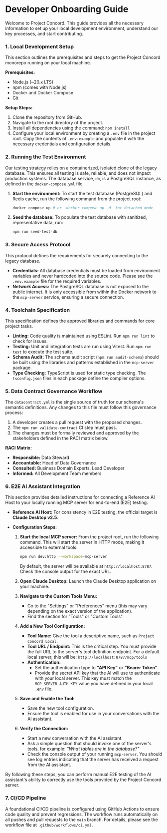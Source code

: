 # Developer Onboarding Guide

Welcome to Project Concord. This guide provides all the necessary information to set up your local development environment, understand our key processes, and start contributing.

### **1. Local Development Setup**

This section outlines the prerequisites and steps to get the Project Concord monorepo running on your local machine.

**Prerequisites:**
* Node.js (~20.x LTS)
* npm (comes with Node.js)
* Docker and Docker Compose
* Git

**Setup Steps:**
1.  Clone the repository from GitHub.
2.  Navigate to the root directory of the project.
3.  Install all dependencies using the command: `npm install`
4.  Configure your local environment by creating a `.env` file in the project root. Copy the contents of `.env.example` and populate it with the necessary credentials and configuration details.

### **2. Running the Test Environment**

Our testing strategy relies on a containerized, isolated clone of the legacy database. This ensures all testing is safe, reliable, and does not impact production systems. The database service, `db`, is a PostgreSQL instance, as defined in the `docker-compose.yml` file.

1.  **Start the environment:** To start the test database (PostgreSQL) and Redis cache, run the following command from the project root:
    ```bash
    docker compose up # or 'docker compose up -d' for detached mode
    ```
2.  **Seed the database:** To populate the test database with sanitized, representative data, run:
    ```bash
    npm run seed-test-db
    ```

### **3. Secure Access Protocol**

This protocol defines the requirements for securely connecting to the legacy database.

* **Credentials:** All database credentials must be loaded from environment variables and never hardcoded into the source code. Please see the `.env.example` file for the required variables.
* **Network Access:** The PostgreSQL database is not exposed to the public internet. It is only accessible from within the Docker network to the `mcp-server` service, ensuring a secure connection.

### **4. Toolchain Specification**

This specification defines the approved libraries and commands for core project tasks.

*   **Linting:** Code quality is maintained using ESLint. Run `npm run lint` to check for issues.
*   **Testing:** Unit and integration tests are run using Vitest. Run `npm run test` to execute the test suite.
*   **Schema Audit:** The schema audit script (`npm run audit-schema`) should be built using the libraries and patterns established in the `mcp-server` package.
*   **Type Checking:** TypeScript is used for static type checking. The `tsconfig.json` files in each package define the compiler options.

### **5. Data Contract Governance Workflow**

The `datacontract.yml` is the single source of truth for our schema's semantic definitions. Any changes to this file must follow this governance process:

1.  A developer creates a pull request with the proposed changes.
2.  The `npm run validate-contract` CI step must pass.
3.  The changes must be formally reviewed and approved by the stakeholders defined in the RACI matrix below.

**RACI Matrix:**
* **Responsible:** Data Steward
* **Accountable:** Head of Data Governance
* **Consulted:** Business Domain Experts, Lead Developer
* **Informed:** All Development Team members

### **6. E2E AI Assistant Integration**

This section provides detailed instructions for connecting a Reference AI Host to your locally running MCP server for end-to-end (E2E) testing.

* **Reference AI Host:** For consistency in E2E testing, the official target is **Claude Desktop v2.5**.

* **Configuration Steps:**

    1.  **Start the local MCP server:** From the project root, run the following command. This will start the server in HTTP mode, making it accessible to external tools.
        ```bash
        npm run dev:http --workspace=mcp-server
        ```
        By default, the server will be available at `http://localhost:8787`. Check the console output for the exact URL.

    2.  **Open Claude Desktop:** Launch the Claude Desktop application on your machine.

    3.  **Navigate to the Custom Tools Menu:**
        *   Go to the "Settings" or "Preferences" menu (this may vary depending on the exact version of the application).
        *   Find the section for "Tools" or "Custom Tools".

    4.  **Add a New Tool Configuration:**
        *   **Tool Name:** Give the tool a descriptive name, such as `Project Concord Local`.
        *   **Tool URL / Endpoint:** This is the critical step. You must provide the full URL to the server's tool definition endpoint. For a default local server, this will be:
            `http://localhost:8787/mcp/tools`
        *   **Authentication:**
            *   Set the authentication type to **"API Key"** or **"Bearer Token"**.
            *   Provide the secret API key that the AI will use to authenticate with your local server. This key must match the `MCP_SERVER_AUTH_KEY` value you have defined in your local `.env` file.

    5.  **Save and Enable the Tool:**
        *   Save the new tool configuration.
        *   Ensure the tool is enabled for use in your conversations with the AI assistant.

    6.  **Verify the Connection:**
        *   Start a new conversation with the AI assistant.
        *   Ask a simple question that should invoke one of the server's tools, for example: *"What tables are in the database?"*
        *   Check the console output of your running `mcp-server`. You should see log entries indicating that the server has received a request from the AI assistant.

By following these steps, you can perform manual E2E testing of the AI assistant's ability to correctly use the tools provided by the Project Concord server.

### **7. CI/CD Pipeline**

A foundational CI/CD pipeline is configured using GitHub Actions to ensure code quality and prevent regressions. The workflow runs automatically on all pushes and pull requests to the `main` branch. For details, please see the workflow file at `.github/workflows/ci.yml`.